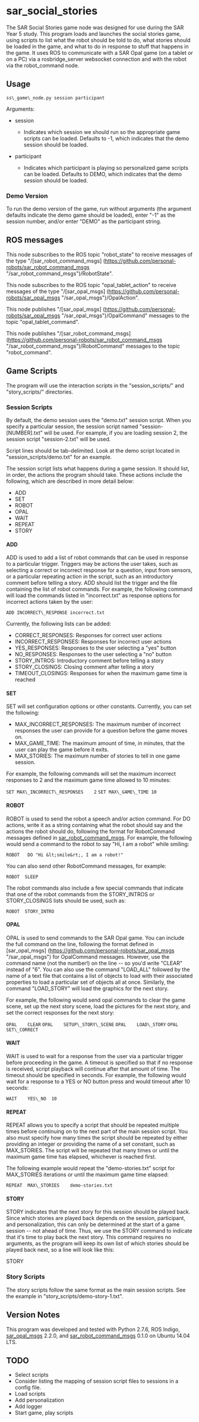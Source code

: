 # sar\_social\_stories

The SAR Social Stories game node was designed for use during the SAR Year 5 study. This program loads and launches the social stories game, using scripts to list what the robot should be told to do, what stories should be loaded in the game, and what to do in response to stuff that happens in the game. It uses ROS to communicate with a SAR Opal game (on a tablet or on a PC) via a rosbridge\_server websocket connection and with the robot via the robot\_command node.

## Usage 

`ss\_game\_node.py session participant`

Arguments:

- session
    - Indicates which session we should run so the appropriate game scripts can
      be loaded. Defaults to -1, which indicates that the demo session should
      be loaded.

- participant
    - Indicates which participant is playing so personalized game scripts can
      be loaded. Defaults to DEMO, which indicates that the demo session should
      be loaded.


### Demo Version

To run the demo version of the game, run without arguments (the argument
defaults indicate the demo game should be loaded), enter "-1" as the session
number, and/or enter "DEMO" as the participant string. 

## ROS messages

This node subscribes to the ROS topic "robot\_state" to receive messages of the type "/[sar\_robot\_command\_msgs] (https://github.com/personal-robots/sar_robot_command_msgs "/sar_robot_command_msgs")/RobotState".

This node subscribes to the ROS topic "opal\_tablet\_action" to receive messages of the type "/[sar\_opal\_msgs] (https://github.com/personal-robots/sar_opal_msgs "/sar_opal_msgs")/OpalAction".

This node publishes "/[sar\_opal\_msgs] (https://github.com/personal-robots/sar_opal_msgs "/sar_opal_msgs")/OpalCommand" messages to the topic "opal\_tablet\_command".

This node publishes "/[sar\_robot\_command\_msgs] (https://github.com/personal-robots/sar_robot_command_msgs "/sar_robot_command_msgs")/RobotCommand" messages to the topic "robot\_command".

## Game Scripts

The program will use the interaction scripts in the "session\_scripts/" and
"story\_scripts/" directories.

### Session Scripts

By default, the demo session uses the "demo.txt" session script. When you
specify a particular session, the session script named "session-\[NUMBER\].txt"
will be used. For example, if you are loading session 2, the session script
"session-2.txt" will be used. 

Script lines should be tab-delimited. Look at the demo script located in
"session\_scripts/demo.txt" for an example.

The session script lists what happens during a game session. It should list, in
order, the actions the program should take. These actions include the
following, which are described in more detail below:

- ADD
- SET
- ROBOT
- OPAL
- WAIT
- REPEAT
- STORY

#### ADD

ADD is used to add a list of robot commands that can be used in response to a
particular trigger. Triggers may be actions the user takes, such as selecting a
correct or incorrect response for a question, input from sensors, or a
particular repeating action in the script, such as an introductory comment
before telling a story. ADD should list the trigger and the file containing the
list of robot commands. For example, the following command will load the
commands listed in "incorrect.txt" as response options for incorrect actions
taken by the user:

`ADD INCORRECT\_RESPONSE incorrect.txt`

Currently, the following lists can be added:

- CORRECT\_RESPONSES: Responses for correct user actions
- INCORRECT\_RESPONSES: Responses for incorrect user actions
- YES\_RESPONSES: Responses to the user selecting a "yes" button
- NO\_RESPONSES: Responses to the user selecting a "no" button
- STORY\_INTROS: Introductory comment before telling a story
- STORY\_CLOSINGS: Closing comment after telling a story
- TIMEOUT\_CLOSINGS: Responses for when the maximum game time is reached

#### SET

SET will set configuration options or other constants. Currently, you can set
the following:

- MAX\_INCORRECT\_RESPONSES: The maximum number of incorrect responses the user can provide for a question before the game moves on.
- MAX\_GAME\_TIME: The maximum amount of time, in minutes, that the user can play the game before it exits.
- MAX\_STORIES: The maximum number of stories to tell in one game session.

For example, the following commands will set the maximum incorrect responses to
2 and the maximum game time allowed to 10 minutes:

`SET MAX\_INCORRECT\_RESPONSES    2`
`SET MAX\_GAME\_TIME 10`

#### ROBOT

ROBOT is used to send the robot a speech and/or action command. For DO actions,
write it as a string containing what the robot should say and the actions the
robot should do, following the format for RobotCommand messages defined in
[sar\_robot\_command\_msgs](https://github.com/personal-robots/sar_robot_command_msgs
"/sar_robot_command_msgs"). For example, the following would send a command to
the robot to say "Hi, I am a robot" while smiling:

`ROBOT   DO "Hi &lt;smile&rt;, I am a robot!"`

You can also send other RobotCommand messages, for example:

`ROBOT  SLEEP`

The robot commands also include a few special commands that indicate that one
of the robot commands from the STORY\_INTROS or STORY\_CLOSINGS lists should be
used, such as:

`ROBOT  STORY_INTRO` 

#### OPAL

OPAL is used to send commands to the SAR Opal game. You can include the full
command on the line, following the format defined in [sar\_opal\_msgs] (https://github.com/personal-robots/sar_opal_msgs "/sar_opal_msgs") for
OpalCommand messages. However, use the command name (not the number!) on the
line -- so you'd write "CLEAR" instead of "6". You can also use the command
"LOAD\_ALL" followed by the name of a text file that contains a list of objects
to load with their associated properties to load a particular set of objects
all at once. Similarly, the command "LOAD\_STORY" will load the graphics for the
next story.

For example, the following would send opal commands to clear the game scene,
set up the next story scene, load the pictures for the next story, and set the
correct responses for the next story:

`OPAL    CLEAR`
`OPAL    SETUP\_STORY\_SCENE`
`OPAL    LOAD\_STORY`
`OPAL    SET\_CORRECT`

#### WAIT

WAIT is used to wait for a response from the user via a particular trigger
before proceeding in the game. A timeout is specified so that if no response is
received, script playback will continue after that amount of time. The timeout
should be specified in seconds. For example, the following would wait for a
response to a YES or NO button press and would timeout after 10 seconds:

`WAIT    YES\_NO  10`

#### REPEAT

REPEAT allows you to specify a script that should be repeated multiple times
before continuing on to the next part of the main session script. You also must
specify how many times the script should be repeated by either providing an
integer or providing the name of a set constant, such as MAX\_STORIES. The
script will be repeated that many times or until the maximum game time has
elapsed, whichever is reached first. 

The following example would repeat the "demo-stories.txt" script for
MAX\_STORIES iterations or until the maximum game time elapsed: 

`REPEAT  MAX\_STORIES    demo-stories.txt`

#### STORY

STORY indicates that the next story for this session should be played back.
Since which stories are played back depends on the session, participant, and
personalization, this can only be determined at the start of a game session --
not ahead of time. Thus, we use the STORY command to indicate that it's time to
play back the next story. This command requires no arguments, as the program
will keep its own list of which stories should be played back next, so a line
will look like this:

STORY

### Story Scripts

The story scripts follow the same format as the main session scripts. See the example in "story\_scripts/demo-story-1.txt".

## Version Notes

This program was developed and tested with Python 2.7.6, ROS Indigo, [sar\_opal\_msgs](https://github.com/personal-robots/sar_opal_msgs "/sar_opal_msgs") 2.2.0, and [sar\_robot\_command\_msgs](https://github.com/personal-robots/sar_robot_command_msgs "/sar_robot_command_msgs") 0.1.0 on Ubuntu 14.04 LTS. 

## TODO
- Select scripts
- Consider listing the mapping of session script files to sessions in a config file.
- Load scripts
- Add personalization
- Add logger
- Start game, play scripts


